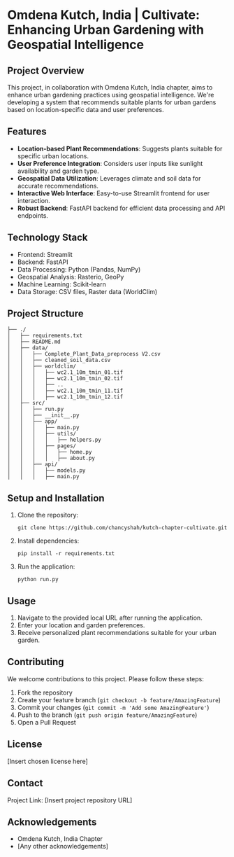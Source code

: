 # Omdena Kutch, India | Cultivate: Enhancing Urban Gardening with Geospatial Intelligence

## Project Overview

This project, in collaboration with Omdena Kutch, India chapter, aims to enhance urban gardening practices using geospatial intelligence. We're developing a system that recommends suitable plants for urban gardens based on location-specific data and user preferences.

## Features

- **Location-based Plant Recommendations**: Suggests plants suitable for specific urban locations.
- **User Preference Integration**: Considers user inputs like sunlight availability and garden type.
- **Geospatial Data Utilization**: Leverages climate and soil data for accurate recommendations.
- **Interactive Web Interface**: Easy-to-use Streamlit frontend for user interaction.
- **Robust Backend**: FastAPI backend for efficient data processing and API endpoints.

## Technology Stack

- Frontend: Streamlit
- Backend: FastAPI
- Data Processing: Python (Pandas, NumPy)
- Geospatial Analysis: Rasterio, GeoPy
- Machine Learning: Scikit-learn
- Data Storage: CSV files, Raster data (WorldClim)

## Project Structure


```
├── ./
│   ├── requirements.txt
│   ├── README.md
│   ├── data/
│   │   ├── Complete_Plant_Data_preprocess V2.csv
│   │   ├── cleaned_soil_data.csv
│   │   ├── worldclim/
│   │   │   ├── wc2.1_10m_tmin_01.tif
│   │   │   ├── wc2.1_10m_tmin_02.tif
│   │   │   ├── ..
│   │   │   ├── wc2.1_10m_tmin_11.tif
│   │   │   ├── wc2.1_10m_tmin_12.tif
│   ├── src/
│   │   ├── run.py
│   │   ├── __init__.py
│   │   ├── app/
│   │   │   ├── main.py
│   │   │   ├── utils/
│   │   │   │   ├── helpers.py
│   │   │   ├── pages/
│   │   │   │   ├── home.py
│   │   │   │   ├── about.py
│   │   ├── api/
│   │   │   ├── models.py
│   │   │   ├── main.py
```

## Setup and Installation

1. Clone the repository:
   ```
   git clone https://github.com/chancyshah/kutch-chapter-cultivate.git
   ```
2. Install dependencies:
   ```
   pip install -r requirements.txt
   ```
3. Run the application:
   ```
   python run.py
   ```

## Usage

1. Navigate to the provided local URL after running the application.
2. Enter your location and garden preferences.
3. Receive personalized plant recommendations suitable for your urban garden.

## Contributing

We welcome contributions to this project. Please follow these steps:

1. Fork the repository
2. Create your feature branch (`git checkout -b feature/AmazingFeature`)
3. Commit your changes (`git commit -m 'Add some AmazingFeature'`)
4. Push to the branch (`git push origin feature/AmazingFeature`)
5. Open a Pull Request

## License

[Insert chosen license here]

## Contact

Project Link: [Insert project repository URL]

## Acknowledgements

- Omdena Kutch, India Chapter
- [Any other acknowledgements]
